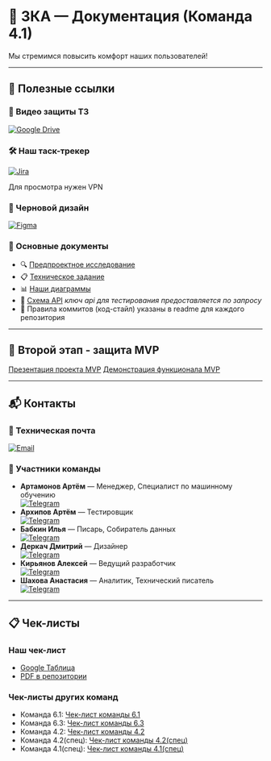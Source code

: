 # 🚌 3КА — Документация (Команда 4.1)

Мы стремимся повысить комфорт наших пользователей!

---
## 🔗 Полезные ссылки

### 📼 Видео защиты ТЗ
[![Google Drive](https://img.shields.io/badge/-Видеопрезентация_ТЗ-4285F4?style=for-the-badge&logo=google-drive&logoColor=white)](https://drive.google.com/file/d/1yxZZP442D4Zxdx_cOVYGXXymLhx-tv3n/view?usp=sharing)

### 🛠️ Наш таск-трекер
[![Jira](https://img.shields.io/badge/-Таск_трекер-0052CC?style=for-the-badge&logo=jira&logoColor=white)](https://id.atlassian.com/invite/p/jira-software?id=7DTiqkg_QVmaYbF24pnQvw)

Для просмотра нужен VPN

### 🎨 Черновой дизайн
[![Figma](https://img.shields.io/badge/-Брендбук_и_макеты-FF726B?style=for-the-badge&logo=figma&logoColor=white)](https://www.figma.com/design/YlVnYOEYRukFRYZZsrmGnH/3%D0%9A%D0%90?node-id=0-1&t=XnexoksD3CxK5pXI-1)

### 📄 Основные документы
- 🔍 [Предпроектное исследование](Предпроектное%20исследование.pdf)
- 📋 [Техническое задание](Техническое%20задание.pdf)  
- 📊 [Наши диаграммы](Приложения/Диаграммы/png)  
- 📡 [Схема API](https://transport3ka.ru/docs) *ключ api для тестирования предоставляется по запросу*
- 📝 Правила коммитов (код-стайл) указаны в readme для каждого репозитория

  
---
## 🚎 Второй этап - защита MVP

[Презентация проекта MVP](https://vkvideo.ru/video-230360685_456239017)
[Демонстрация функционала MVP](https://vkvideo.ru/video-230360685_456239018)

---
## 📬 Контакты

### 📧 Техническая почта
[![Email](https://img.shields.io/badge/-Техническая_почта-D14836?style=flat-square&logo=gmail&logoColor=white)](mailto:3threeka@gmail.com)

### 👥 Участники команды
- **Артамонов Артём** — Менеджер, Специалист по машинному обучению  
  [![Telegram](https://img.shields.io/badge/Telegram-@IN_THESESHADOWS-0088cc?style=flat&logo=telegram)](https://t.me/IN_THESESHADOWS)  
- **Архипов Артём** — Тестировщик  
  [![Telegram](https://img.shields.io/badge/Telegram-@NISEGIF-0088cc?style=flat&logo=telegram)](https://t.me/NISEGIF)  
- **Бабкин Илья** — Писарь, Собиратель данных  
  [![Telegram](https://img.shields.io/badge/Telegram-@torg_ymecten-0088cc?style=flat&logo=telegram)](https://t.me/torg_ymecten)  
- **Деркач Дмитрий** — Дизайнер  
  [![Telegram](https://img.shields.io/badge/Telegram-@midnight70-0088cc?style=flat&logo=telegram)](https://t.me/midnight70)  
- **Кирьянов Алексей** — Ведущий разработчик  
  [![Telegram](https://img.shields.io/badge/Telegram-@aleksey183681-0088cc?style=flat&logo=telegram)](https://t.me/aleksey183681)  
- **Шахова Анастасия** — Аналитик, Технический писатель  
  [![Telegram](https://img.shields.io/badge/Telegram-@nastashdochafruktcom-0088cc?style=flat&logo=telegram)](https://t.me/nastashdochafruktcom)

---

## 📋 Чек-листы

### Наш чек-лист
- [Google Таблица](https://docs.google.com/spreadsheets/d/1HykMUZnbwDM_4M6yXX6ubWmZNCqc3tGkh4k-YAq8fiY/edit?gid=0#gid=0)
- [PDF в репозитории](Кросс-проверки.pdf)

### Чек-листы других команд
- Команда 6.1: [Чек-лист команды 6.1](https://gitlab.usr0.ru/tailoredtastes/tailoredtastes-documentation/-/tree/master/%D0%9A%D1%80%D0%BE%D1%81%D1%81-%D0%BF%D1%80%D0%BE%D0%B2%D0%B5%D1%80%D0%BA%D0%B0?ref_type=heads)
- Команда 6.3: [Чек-лист команды 6.3](https://github.com/VisualMusic-VSU/visualmusic/blob/main/docs/check/check.pdf)
- Команда 4.2: [Чек-лист команды 4.2](https://github.com/I-want-pizza/QWality/blob/db488a1e794473a015df8cb8fc7b1416ed381151/docs/teams_score/%D0%A7%D0%B5%D0%BA%D0%BB%D0%B8%D1%81%D1%82_1_%D1%8D%D1%82%D0%B0%D0%BF.pdf)
- Команда 4.2(спец): [Чек-лист команды 4.2(спец)](https://github.com/anya-ananasss/Defense-Discover/blob/main/Documentation%2F%D0%A7%D0%B5%D0%BA%D0%BB%D0%B8%D1%81%D1%82%20%28%D0%A1%D0%9A%2C%202%20%D0%B3%D1%80%D1%83%D0%BF%D0%BF%D0%B0%29.pdf)
- Команда 4.1(спец): [Чек-лист команды 4.1(спец)](https://github.com/noviyblock/TechTrek-Web-repository/blob/main/%D0%A7%D0%B5%D0%BA%D0%BB%D0%B8%D1%81%D1%82%201%20%D1%8D%D1%82%D0%B0%D0%BF%20-%20%D0%A7%D0%B5%D0%BA-%D0%BB%D0%B8%D1%81%D1%82%20%E2%84%961.pdf)

